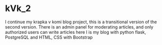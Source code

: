 # kVk_2
I continue my krapka v komi blog project, this is a transitional version of the second version. There is an admin panel for moderating articles, and only authorized users can write articles here
I is my blog with python flask, PostgreSQL and HTML, CSS with Bootstrap 
